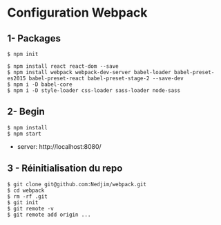 # Configuration Webpack

## 1- Packages
```
$ npm init

$ npm install react react-dom --save
$ npm install webpack webpack-dev-server babel-loader babel-preset-es2015 babel-preset-react babel-preset-stage-2 --save-dev
$ npm i -D babel-core
$ npm i -D style-loader css-loader sass-loader node-sass
```

## 2- Begin
```
$ npm install
$ npm start
```
- server: http://localhost:8080/

## 3 - Réinitialisation du repo
```
$ git clone git@github.com:Nedjim/webpack.git
$ cd webpack
$ rm -rf .git
$ git init
$ git remote -v
$ git remote add origin ...
```



